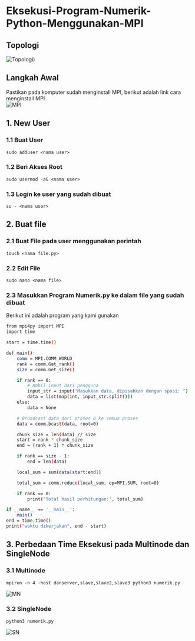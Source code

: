 # Eksekusi-Program-Numerik-Python-Menggunakan-MPI
## Topologi
![Topologi)](https://github.com/feliana444/Eksekusi-Program-Numerik-Python-Menggunakan-MPI/assets/145323449/e6393cd6-9525-452e-a15a-94c587a56c1e)

## Langkah Awal
Pastikan pada komputer sudah menginstall MPI, berikut adalah link cara menginstall MPI <br> ![MPI](https://github.com/feliana444/Eksekusi-Program-Buble-Sort-Python-Menggunakan-MPI)

## 1. New User
### 1.1 Buat User <br>
    sudo adduser <nama user>
### 1.2 Beri Akses Root
    sudo usermod -aG <nama user>
### 1.3 Login ke user yang sudah dibuat <br>
    su - <nama user>
  
## 2. Buat file
### 2.1 Buat File pada user menggunakan perintah <br> 
    touch <nama file.py>
### 2.2 Edit File <br>
    sudo nano <nama file>
### 2.3 Masukkan Program Numerik.py ke dalam file yang sudah dibuat <br>
Berikut ini adalah program yang kami gunakan
```sh
from mpi4py import MPI
import time

start = time.time()

def main():
    comm = MPI.COMM_WORLD
    rank = comm.Get_rank()
    size = comm.Get_size()

    if rank == 0:
        # Ambil input dari pengguna
        input_str = input("Masukkan data, dipisahkan dengan spasi: ")
        data = list(map(int, input_str.split()))
    else:
        data = None

    # Broadcast data dari proses 0 ke semua proses
    data = comm.bcast(data, root=0)

    chunk_size = len(data) // size
    start = rank * chunk_size
    end = (rank + 1) * chunk_size

    if rank == size - 1:
        end = len(data)

    local_sum = sum(data[start:end])

    total_sum = comm.reduce(local_sum, op=MPI.SUM, root=0)

    if rank == 0:
        print("Total hasil perhitungan:", total_sum)

if __name__ == '__main__':
    main()
end = time.time()
print("waktu dikerjakan", end - start)
```

## 3. Perbedaan Time Eksekusi pada Multinode dan SingleNode
### 3.1 Multinode
    mpirun -n 4 -host danserver,slave,slave2,slave3 python3 numerik.py 
![MN](https://github.com/feliana444/Eksekusi-Program-Numerik-Python-Menggunakan-MPI/assets/145323449/2c90cdb5-8a79-456c-8f45-ec8a8a3c979c)
### 3.2 SingleNode
    python3 numerik.py 
![SN](https://github.com/feliana444/Eksekusi-Program-Numerik-Python-Menggunakan-MPI/assets/145323449/21273505-8c79-40ad-bf94-f701ff97f117)

    
